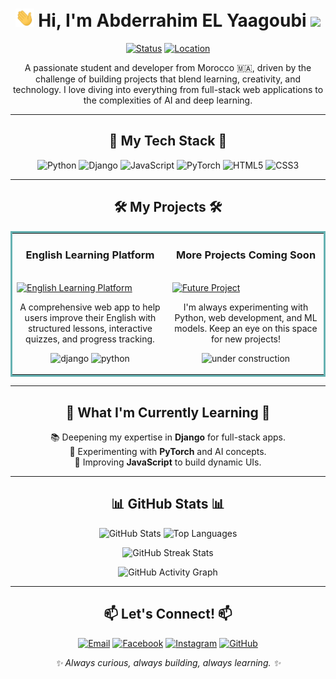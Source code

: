 <h1 align="center"> 
  <img src="https://raw.githubusercontent.com/ABSphreak/ABSphreak/master/gifs/Hi.gif" width="30px"> 
  Hi, I'm Abderrahim EL Yaagoubi 
  <img src="https://media.giphy.com/media/WUlplcMpOCemTGBtBW/giphy.gif" width="30">
</h1>

<p align="center"> 
  <a href="#"><img src="https://img.shields.io/badge/Status-Available-brightgreen?style=for-the-badge&logo=github" alt="Status"/></a> 
  <a href="#"><img src="https://img.shields.io/badge/Location-Morocco-blue?style=for-the-badge&logo=world" alt="Location"/></a> 
</p>

<p align="center"> 
  A passionate student and developer from Morocco 🇲🇦, driven by the challenge of building projects that blend learning, creativity, and technology.  
  I love diving into everything from full-stack web applications to the complexities of AI and deep learning. 
</p>

---

<h2 align="center">🚀 My Tech Stack 🚀</h2>  

<p align="center"> 
  <img src="https://img.shields.io/badge/Python-3776AB?style=for-the-badge&logo=python&logoColor=white" alt="Python"/> 
  <img src="https://img.shields.io/badge/Django-092E20?style=for-the-badge&logo=django&logoColor=white" alt="Django"/> 
  <img src="https://img.shields.io/badge/JavaScript-F7DF1E?style=for-the-badge&logo=javascript&logoColor=black" alt="JavaScript"/> 
  <img src="https://img.shields.io/badge/PyTorch-EE4C2C?style=for-the-badge&logo=pytorch&logoColor=white" alt="PyTorch"/> 
  <img src="https://img.shields.io/badge/HTML5-E34F26?style=for-the-badge&logo=html5&logoColor=white" alt="HTML5"/> 
  <img src="https://img.shields.io/badge/CSS3-1572B6?style=for-the-badge&logo=css3&logoColor=white" alt="CSS3"/> 
</p>

---

<h2 align="center">🛠️ My Projects 🛠️</h2>

<table bordercolor="#66b2b2"> 
<tr> 
<td width="50%" valign="top"> 
<h3 align="center">English Learning Platform</h3> 
<br /> 
<a target="_blank" href="https://github.com/abdrrahim2007/English"> 
<img src="https://placehold.co/400x200/2d3748/ffffff?text=English+Learning+Platform" alt="English Learning Platform" width="100%"> 
</a> 
<br /> 
<p align="center"> 
A comprehensive web app to help users improve their English with structured lessons, interactive quizzes, and progress tracking. 
</p> 
<p align="center"> 
<img src="https://img.shields.io/badge/Django-092E20?style=for-the-badge&logo=django&logoColor=white" alt="django" /> 
<img src="https://img.shields.io/badge/Python-3776AB?style=for-the-badge&logo=python&logoColor=white" alt="python" /> 
</p> 
</td> 

<td width="50%" valign="top"> 
<h3 align="center">More Projects Coming Soon</h3> 
<br /> 
<a target="_blank" href="#"> 
<img src="https://placehold.co/400x200/2d3748/ffffff?text=Future+Project" alt="Future Project" width="100%"> 
</a> 
<br /> 
<p align="center"> 
I'm always experimenting with Python, web development, and ML models. Keep an eye on this space for new projects! 
</p> 
<p align="center"> 
<img src="https://img.shields.io/badge/Under-Construction-yellow?style=for-the-badge" alt="under construction" /> 
</p> 
</td> 
</tr> 
</table>

---

<h2 align="center">🌱 What I'm Currently Learning 🌱</h2>  

<p align="center">  
📚 Deepening my expertise in <strong>Django</strong> for full-stack apps. <br>  
🧠 Experimenting with <strong>PyTorch</strong> and AI concepts. <br>  
🎨 Improving <strong>JavaScript</strong> to build dynamic UIs.  
</p>

---

<h2 align="center">📊 GitHub Stats 📊</h2>  

<p align="center"> 
  <img src="https://github-readme-stats.vercel.app/api?username=abdrrahim2007&show_icons=true&theme=tokyonight&hide_border=true&count_private=true" alt="GitHub Stats" /> 
  <img src="https://github-readme-stats.vercel.app/api/top-langs/?username=abdrrahim2007&layout=compact&theme=tokyonight&hide_border=true" alt="Top Languages" /> 
</p>

<p align="center">
  <img src="https://github-readme-streak-stats.herokuapp.com/?user=abdrrahim2007&theme=tokyonight&hide_border=true" alt="GitHub Streak Stats" />
</p>

<p align="center">
  <img src="https://github-activity-graph.vercel.app/graph?username=abdrrahim2007&theme=tokyo-night&hide_border=true" alt="GitHub Activity Graph" />
</p>

---

<h2 align="center">📫 Let's Connect! 📫</h2>  

<p align="center"> 
  <a href="mailto:abdrrahimelyaagoubi@gmail.com" target="_blank"><img src="https://img.shields.io/badge/Email-D14836?style=for-the-badge&logo=gmail&logoColor=white" alt="Email"/></a> 
  <a href="https://www.facebook.com/abderrahim.elyaagoubi.2007" target="_blank"><img src="https://img.shields.io/badge/Facebook-1877F2?style=for-the-badge&logo=facebook&logoColor=white" alt="Facebook"/></a> 
  <a href="https://www.instagram.com/a_el_yaagoubi?igsh=YzljYTk1ODg3Zg==" target="_blank"><img src="https://img.shields.io/badge/Instagram-E4405F?style=for-the-badge&logo=instagram&logoColor=white" alt="Instagram"/></a> 
  <a href="https://github.com/abdrrahim2007" target="_blank"><img src="https://img.shields.io/badge/GitHub-181717?style=for-the-badge&logo=github&logoColor=white" alt="GitHub"/></a>
</p>

<p align="center"> 
 <em>✨ Always curious, always building, always learning. ✨</em> 
</p>
